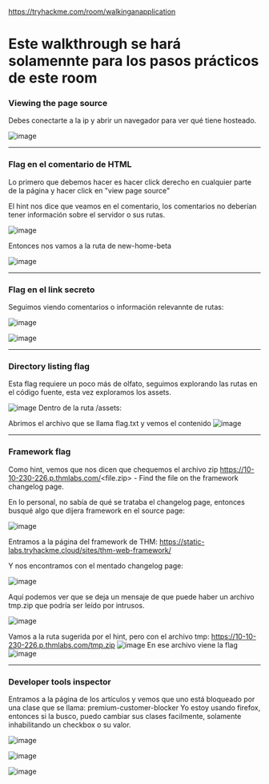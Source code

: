 https://tryhackme.com/room/walkinganapplication

# Este walkthrough se hará solamennte para los pasos prácticos de este room

### Viewing the page source

Debes conectarte a la ip y abrir un navegador para ver qué tiene hosteado.

![image](https://user-images.githubusercontent.com/44788583/151408848-5e3cfc70-848e-4acf-9cc4-afeb0a38bc45.png)


-----

### Flag en el comentario de HTML

Lo primero que debemos hacer es hacer click derecho en cualquier parte de la página y hacer click en "view page source"

El hint nos dice que veamos en el comentario, los comentarios no deberían tener información sobre el servidor o sus rutas.

![image](https://user-images.githubusercontent.com/44788583/151409131-3670fbb5-8bd4-4d74-bc5a-4f17b708b94c.png)

Entonces nos vamos a la ruta de new-home-beta

![image](https://user-images.githubusercontent.com/44788583/151409550-07e2caf5-da33-412c-8bbd-ea82c25b8337.png)

----

### Flag en el link secreto

Seguimos viendo comentarios o información relevannte de rutas:

![image](https://user-images.githubusercontent.com/44788583/151410502-c74e65cc-b18d-4c4a-a5d4-0b287cf3aedc.png)

![image](https://user-images.githubusercontent.com/44788583/151410604-30c14327-2db0-40a1-b4ac-0c4ee03c1bba.png)

----

### Directory listing flag

Esta flag requiere un poco más de olfato, seguimos explorando las rutas en el código fuente, esta vez exploramos los assets.

![image](https://user-images.githubusercontent.com/44788583/151411082-c2e924bd-2a32-4f67-a6b3-fbf162f5dac5.png)
Dentro de la ruta /assets:

Abrimos el archivo que se llama flag.txt y vemos el contenido
![image](https://user-images.githubusercontent.com/44788583/151411385-65b4b931-c584-4574-a352-0b544208b548.png)

----

### Framework flag

Como hint, vemos que nos dicen que chequemos el archivo zip https://10-10-230-226.p.thmlabs.com/<file.zip> - Find the file on the framework changelog page.

En lo personal, no sabía de qué se trataba el changelog page, entonces busqué algo que dijera framework en el source page:

![image](https://user-images.githubusercontent.com/44788583/151411710-eff29e27-9a93-4ae5-8d83-d688b83e5beb.png)

Entramos a la página del framework de THM: https://static-labs.tryhackme.cloud/sites/thm-web-framework/

Y nos encontramos con el mentado changelog page: 

![image](https://user-images.githubusercontent.com/44788583/151412091-be223256-617e-4a16-8002-fa9d1fb38ee8.png)

Aquí podemos ver que se deja un mensaje de que puede haber un archivo tmp.zip que podría ser leído por intrusos.


![image](https://user-images.githubusercontent.com/44788583/151412482-9821955b-e419-4c40-8840-0b54a19609fd.png)

Vamos a la ruta sugerida por el hint, pero con el archivo tmp: https://10-10-230-226.p.thmlabs.com/tmp.zip
![image](https://user-images.githubusercontent.com/44788583/151413845-d5d235fd-6dab-4089-bc38-7cd80f527664.png)
En ese archivo viene la flag
![image](https://user-images.githubusercontent.com/44788583/151413963-d060cd69-f1e6-4bc8-8fc4-b2fa99f577d5.png)

----

### Developer tools inspector

Entramos a la página de los artículos y vemos que uno está bloqueado por una clase que se llama: premium-customer-blocker
Yo estoy usando firefox, entonces si la busco, puedo cambiar sus clases facilmente, solamente inhabilitando un checkbox o su valor.

![image](https://user-images.githubusercontent.com/44788583/151417085-22a63e17-cfdd-45c8-ba4b-d786aea426a7.png)

![image](https://user-images.githubusercontent.com/44788583/151416460-2c425c6b-144b-48fd-8abd-4d54ac9cbfa8.png)

![image](https://user-images.githubusercontent.com/44788583/151417208-c2a5a2b1-7ce9-4976-81b2-77e0562fe969.png)


